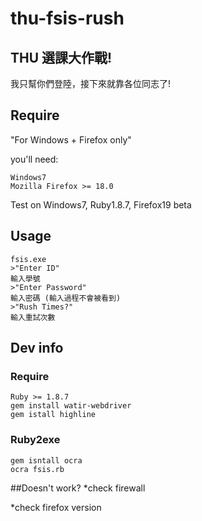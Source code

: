 thu-fsis-rush
=============
## THU 選課大作戰!
  我只幫你們登陸，接下來就靠各位同志了!
## Require
  "For Windows + Firefox only"
  
  you'll need:
  
    Windows7
    Mozilla Firefox >= 18.0
  
  Test on Windows7, Ruby1.8.7, Firefox19 beta
## Usage
    fsis.exe 
    >"Enter ID"
    輸入學號
    >"Enter Password"
    輸入密碼 (輸入過程不會被看到)
    >"Rush Times?"
    輸入重試次數
## Dev info
### Require
    Ruby >= 1.8.7 
    gem install watir-webdriver
    gem istall highline
### Ruby2exe
    gem isntall ocra
    ocra fsis.rb

##Doesn't work?
*check firewall

*check firefox version

